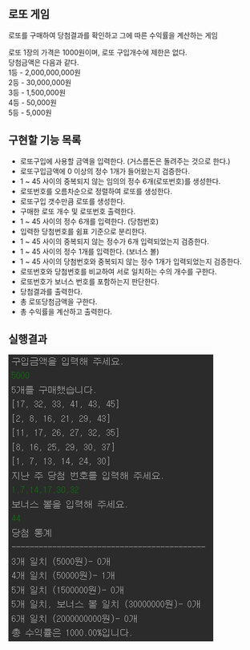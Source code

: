 ## 로또 게임
로또를 구매하여 당첨결과를 확인하고 그에 따른 수익률을 계산하는 게임

로또 1장의 가격은 1000원이며, 로또 구입개수에 제한은 없다.<br>
당첨금액은 다음과 같다.<br>
1등 - 2,000,000,000원<br>
2등 - 30,000,000원<br>
3등 - 1,500,000원<br>
4등 - 50,000원<br>
5등 - 5,000원


## 구현할 기능 목록
- 로또구입에 사용할 금액을 입력한다. (거스름돈은 돌려주는 것으로 한다.)
- 로또구입금액에 0 이상의 정수 1개가 들어왔는지 검증한다.
- 1 ~ 45 사이의 중복되지 않는 임의의 정수 6개(로또번호)를 생성한다.
- 로또번호를 오름차순으로 정렬하여 로또를 생성한다.
- 로또구입 갯수만큼 로또를 생성한다.
- 구매한 로또 개수 및 로또번호 출력한다.
- 1 ~ 45 사이의 정수 6개를 입력한다. (당첨번호)
- 입력한 당첨번호를 쉼표 기준으로 분리한다.
- 1 ~ 45 사이의 중복되지 않는 정수가 6개 입력되었는지 검증한다.
- 1 ~ 45 사이의 정수 1개를 입력한다. (보너스 볼)
- 1 ~ 45 사이의 당첨번호와 중복되지 않는 정수 1개가 입력되었는지 검증한다.
- 로또번호와 당첨번호를 비교하여 서로 일치하는 수의 개수를 구한다.
- 로또번호가 보너스 번호를 포함하는지 판단한다. 
- 당첨결과를 출력한다.
- 총 로또당첨금액을 구한다.
- 총 수익률을 계산하고 출력한다.

## 실행결과

![result](./resultImage.JPG)